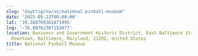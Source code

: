 ```yaml
---
slug: "daytrip/na/us/national-pinball-museum"
date: '2025-05-23T00:00:00'
lat: '39.288769361871495'
lng: '-76.60762387153477'
location: Business and Government Historic District, East Baltimore Street, Chinatown,
  Downtown, Baltimore, Maryland, 21202, United States
title: National Pinball Museum
---
```



